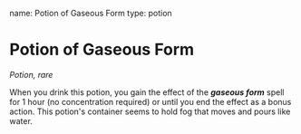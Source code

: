 name: Potion of Gaseous Form type: potion

# Potion of Gaseous Form
_Potion, rare_

When you drink this potion, you gain the effect of the **_gaseous form_** spell for 1 hour (no concentration required) or until you end the effect as a bonus action. This potion's container seems to hold fog that moves and pours like water.